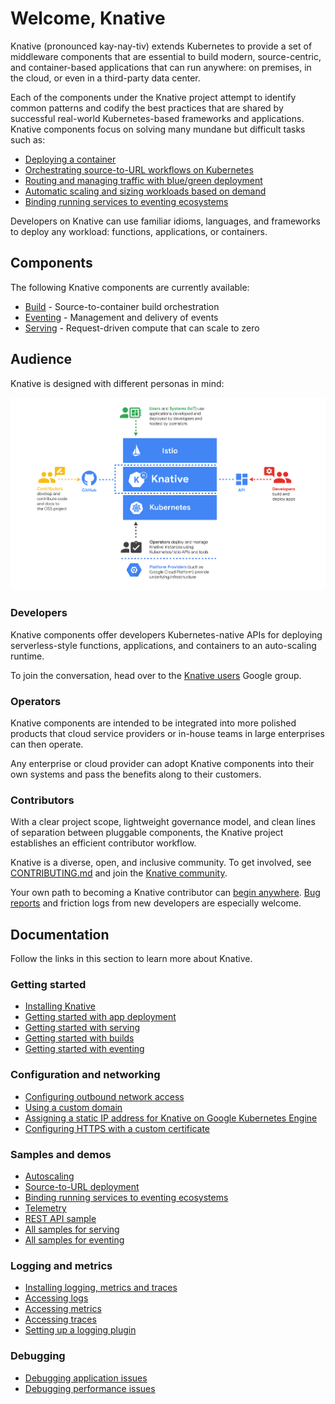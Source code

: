 # Welcome, Knative

Knative (pronounced kay-nay-tiv) extends Kubernetes to provide a set of middleware 
components that are essential to build modern, source-centric, and container-based 
applications that can run anywhere: on premises, in the cloud, or even in a third-party 
data center. 

Each of the components under the Knative project attempt to identify common patterns and 
codify the best practices that are shared by successful real-world Kubernetes-based frameworks and 
applications. Knative components focus on solving many mundane but difficult tasks such as:

* [Deploying a container](./install/getting-started-knative-app.md)
* [Orchestrating source-to-URL workflows on Kubernetes](./serving/samples/source-to-url-go/)
* [Routing and managing traffic with blue/green deployment](./serving/samples/blue-green-deployment.md)
* [Automatic scaling and sizing workloads based on demand](./serving/samples/autoscale-go)
* [Binding running services to eventing ecosystems](./eventing/samples/event-flow/README.md)

Developers on Knative can use familiar idioms, languages, and frameworks to deploy any workload: 
functions, applications, or containers.

## Components

The following Knative components are currently available:

* [Build](https://github.com/knative/build) - Source-to-container build orchestration
* [Eventing](https://github.com/knative/eventing) - Management and delivery of events
* [Serving](https://github.com/knative/serving) - Request-driven compute that can scale to zero

## Audience

Knative is designed with different personas in mind:

![Diagram that displays different Audiences for Knative](./images/knative-audience.png)

### Developers

Knative components offer developers Kubernetes-native APIs for deploying
serverless-style functions, applications, and containers to an auto-scaling
runtime.

To join the conversation, head over to the
[Knative users](https://groups.google.com/d/forum/knative-users) Google group.

### Operators

Knative components are intended to be integrated into more polished
products that cloud service providers or in-house teams in large
enterprises can then operate.

Any enterprise or cloud provider can adopt Knative components into
their own systems and pass the benefits along to their customers.

### Contributors

With a clear project scope, lightweight governance model, and clean
lines of separation between pluggable components, the Knative project
establishes an efficient contributor workflow.

Knative is a diverse, open, and inclusive community. To get involved, see
[CONTRIBUTING.md](./community/CONTRIBUTING.md)
and join the [Knative community](./community/README.md).

Your own path to becoming a Knative contributor can
[begin anywhere](https://github.com/knative/serving/issues?q=is%3Aopen+is%3Aissue+label%3A%22good+first+issue%22).
[Bug reports](https://github.com/knative/serving/issues/new) and
friction logs from new developers are especially welcome.

## Documentation

Follow the links in this section to learn more about Knative.

### Getting started

* [Installing Knative](./install/README.md)
* [Getting started with app deployment](./install/getting-started-knative-app.md)
* [Getting started with serving](./serving)
* [Getting started with builds](./build)
* [Getting started with eventing](./eventing)

### Configuration and networking

* [Configuring outbound network access](./serving/outbound-network-access.md)
* [Using a custom domain](./serving/using-a-custom-domain.md)
* [Assigning a static IP address for Knative on Google Kubernetes Engine](./serving/gke-assigning-static-ip-address.md)
* [Configuring HTTPS with a custom certificate](./serving/using-an-ssl-cert.md)

### Samples and demos

* [Autoscaling](./serving/samples/autoscale-go/README.md)
* [Source-to-URL deployment](./serving/samples/source-to-url-go/README.md)
* [Binding running services to eventing ecosystems](./eventing/samples/event-flow/README.md)
* [Telemetry](./serving/samples/telemetry-go/README.md)
* [REST API sample](./serving/samples/rest-api-go/README.md)
* [All samples for serving](./serving/samples/)
* [All samples for eventing](./eventing/samples/)

### Logging and metrics 

* [Installing logging, metrics and traces](./serving/installing-logging-metrics-traces.md)
* [Accessing logs](./serving/accessing-logs.md)
* [Accessing metrics](./serving/accessing-metrics.md)
* [Accessing traces](./serving/accessing-traces.md)
* [Setting up a logging plugin](./serving/setting-up-a-logging-plugin.md)

### Debugging

* [Debugging application issues](./serving/debugging-application-issues.md)
* [Debugging performance issues](./serving/debugging-performance-issues.md)
